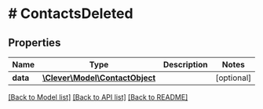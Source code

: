 # # ContactsDeleted

## Properties

Name | Type | Description | Notes
------------ | ------------- | ------------- | -------------
**data** | [**\Clever\Model\ContactObject**](ContactObject.md) |  | [optional]

[[Back to Model list]](../../README.md#models) [[Back to API list]](../../README.md#endpoints) [[Back to README]](../../README.md)
